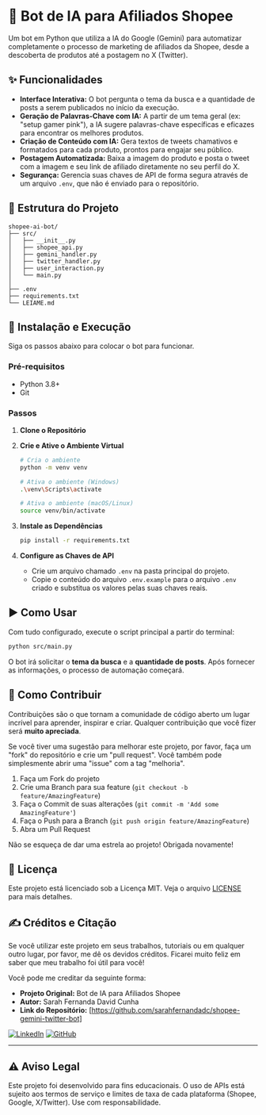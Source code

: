 # 🤖 Bot de IA para Afiliados Shopee

Um bot em Python que utiliza a IA do Google (Gemini) para automatizar completamente o processo de marketing de afiliados da Shopee, desde a descoberta de produtos até a postagem no X (Twitter).

## ✨ Funcionalidades

-   **Interface Interativa:** O bot pergunta o tema da busca e a quantidade de posts a serem publicados no início da execução.
-   **Geração de Palavras-Chave com IA:** A partir de um tema geral (ex: "setup gamer pink"), a IA sugere palavras-chave específicas e eficazes para encontrar os melhores produtos.
-   **Criação de Conteúdo com IA:** Gera textos de tweets chamativos e formatados para cada produto, prontos para engajar seu público.
-   **Postagem Automatizada:** Baixa a imagem do produto e posta o tweet com a imagem e seu link de afiliado diretamente no seu perfil do X.
-   **Segurança:** Gerencia suas chaves de API de forma segura através de um arquivo `.env`, que não é enviado para o repositório.

## 📂 Estrutura do Projeto

```
shopee-ai-bot/
├── src/
│   ├── __init__.py
│   ├── shopee_api.py
│   ├── gemini_handler.py
│   ├── twitter_handler.py
│   ├── user_interaction.py
│   └── main.py
│
├── .env
├── requirements.txt
└── LEIAME.md
```

## 🚀 Instalação e Execução

Siga os passos abaixo para colocar o bot para funcionar.

### Pré-requisitos
- Python 3.8+
- Git

### Passos

1.  **Clone o Repositório**

2.  **Crie e Ative o Ambiente Virtual**
    ```bash
    # Cria o ambiente
    python -m venv venv

    # Ativa o ambiente (Windows)
    .\venv\Scripts\activate

    # Ativa o ambiente (macOS/Linux)
    source venv/bin/activate
    ```

3.  **Instale as Dependências**
    ```bash
    pip install -r requirements.txt
    ```

4.  **Configure as Chaves de API**
    - Crie um arquivo chamado `.env` na pasta principal do projeto.
    - Copie o conteúdo do arquivo `.env.example` para o arquivo `.env` criado e substitua os valores pelas suas chaves reais.

## ▶️ Como Usar

Com tudo configurado, execute o script principal a partir do terminal:

```bash
python src/main.py
```

O bot irá solicitar o **tema da busca** e a **quantidade de posts**. Após fornecer as informações, o processo de automação começará.

## 🤝 Como Contribuir

Contribuições são o que tornam a comunidade de código aberto um lugar incrível para aprender, inspirar e criar. Qualquer contribuição que você fizer será **muito apreciada**.

Se você tiver uma sugestão para melhorar este projeto, por favor, faça um "fork" do repositório e crie um "pull request". Você também pode simplesmente abrir uma "issue" com a tag "melhoria".

1.  Faça um Fork do projeto
2.  Crie uma Branch para sua feature (`git checkout -b feature/AmazingFeature`)
3.  Faça o Commit de suas alterações (`git commit -m 'Add some AmazingFeature'`)
4.  Faça o Push para a Branch (`git push origin feature/AmazingFeature`)
5.  Abra um Pull Request

Não se esqueça de dar uma estrela ao projeto! Obrigada novamente!

## 📜 Licença

Este projeto está licenciado sob a Licença MIT. Veja o arquivo [LICENSE](LICENSE) para mais detalhes.

## ✍️ Créditos e Citação

Se você utilizar este projeto em seus trabalhos, tutoriais ou em qualquer outro lugar, por favor, me dê os devidos créditos. Ficarei muito feliz em saber que meu trabalho foi útil para você!

Você pode me creditar da seguinte forma:

* **Projeto Original:** Bot de IA para Afiliados Shopee
* **Autor:** Sarah Fernanda David Cunha
* **Link do Repositório:** [https://github.com/sarahfernandadc/shopee-gemini-twitter-bot]

[![LinkedIn](https://img.shields.io/badge/LinkedIn-0077B5?style=for-the-badge&logo=linkedin&logoColor=white)](https://www.linkedin.com/in/sarahfernandadc/)
[![GitHub](https://img.shields.io/badge/GitHub-100000?style=for-the-badge&logo=github&logoColor=white)](https://github.com/sarahfernandadc)


---

## ⚠️ Aviso Legal

Este projeto foi desenvolvido para fins educacionais. O uso de APIs está sujeito aos termos de serviço e limites de taxa de cada plataforma (Shopee, Google, X/Twitter). Use com responsabilidade.
